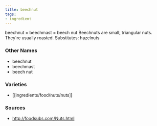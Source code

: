 ```yaml
---
title: beechnut
tags:
- ingredient
---
```

beechnut = beechmast = beech nut Beechnuts are small, triangular nuts. They're usually roasted. Substitutes: hazelnuts

### Other Names

* beechnut
* beechmast
* beech nut

### Varieties

* [[ingredients/food/nuts/nuts]]

### Sources
* http://foodsubs.com/Nuts.html
